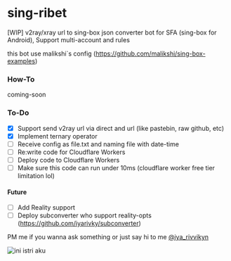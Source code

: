 # sing-ribet
[WIP] v2ray/xray url to sing-box json converter bot for SFA (sing-box for Android), Support multi-account and rules

this bot use malikshi`s config (https://github.com/malikshi/sing-box-examples)

### How-To
coming-soon

### To-Do
- [x] Support send v2ray url via direct and url (like pastebin, raw github, etc)
- [x] Implement ternary operator
- [ ] Receive config as file.txt and naming file with date-time
- [ ] Re:write code for Cloudflare Workers
- [ ] Deploy code to Cloudflare Workers
- [ ] Make sure this code can run under 10ms (cloudflare worker free tier limitation lol)
#### Future
- [ ] Add Reality support
- [ ] Deploy subconverter who support reality-opts (https://github.com/iyarivky/subconverter)

PM me if you wanna ask something or just say hi to me
[@iya_rivvikyn](https://t.me/iya_rivvikyn)

![ini istri aku](https://github.com/iyarivky/sing-ribet/assets/101973571/d7b5f497-ba06-46d9-925e-8eabcbce92cf)
